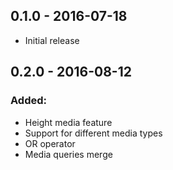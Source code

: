 ## 0.1.0 - 2016-07-18
* Initial release

## 0.2.0 - 2016-08-12
### Added:
* Height media feature
* Support for different media types
* OR operator
* Media queries merge